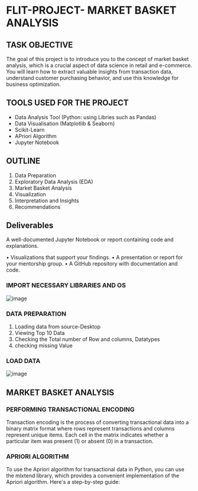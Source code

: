 # FLIT-PROJECT- MARKET BASKET ANALYSIS


## TASK OBJECTIVE
The goal of this project is to introduce you to the concept of market basket analysis, which is a crucial aspect of data science in retail and e-commerce. You will learn how to extract valuable insights from transaction data, understand customer purchasing behavior, and use this knowledge for business optimization.

## TOOLS USED FOR THE PROJECT
* Data Analysis Tool (Python: using Libries such as Pandas)
* Data Visualisation (Matplotlib & Seaborn)
* Scikit-Learn
* APriori Algorithm
* Jupyter Notebook
  
## OUTLINE 
1. Data Preparation
2. Exploratory Data Analysis (EDA)
3. Market Basket Analysis
4. Visualization
5. Interpretation and Insights
6. Recommendations

## Deliverables 
A well-documented  Jupyter  Notebook  or  report  containing  code  and explanations.

•  Visualizations that support your findings.
•  A presentation or report for your mentorship group.
•  A GitHub repository with documentation and code.

### IMPORT NECESSARY LIBRARIES AND OS

![image](https://github.com/Bumzeal/FLIT-PROJECT-1/assets/78567274/b1fde7c0-aa33-4617-bb1c-6fcdb987a6c4)



### DATA PREPARATION

1. Loading data from source-Desktop
2. Viewing Top 10 Data 
3. Checking the Total number of Row and columns, Datatypes
4. checking missing Value

### LOAD DATA 

![image](https://github.com/Bumzeal/FLIT-PROJECT-1/assets/78567274/bf51e6e6-385c-47c8-8c62-88405c972311)

## MARKET BASKET ANALYSIS

### PERFORMING TRANSACTIONAL ENCODING

Transaction encoding is the process of converting transactional data into a binary matrix format where rows represent transactions and columns represent unique items. Each cell in the matrix indicates whether a particular item was present (1) or absent (0) in a transaction. 

### APRIORI ALGORITHM
To use the Apriori algorithm for transactional data in Python, you can use the mlxtend library, which provides a convenient implementation of the Apriori algorithm. Here's a step-by-step guide:
